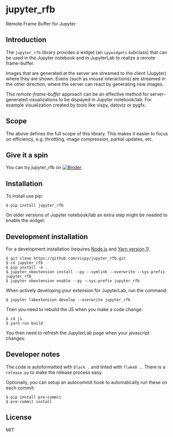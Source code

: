 # jupyter_rfb

Remote Frame Buffer for Jupyter

## Introduction

The `jupyter_rfb` library provides a widget (an `ipywidgets` subclass)
that can be used in the Jupyter notebook and in JupyterLab to realize
a remote frame-buffer.

Images that are generated at the server are streamed to the client
(Jupyter) where they are shown. Evens (such as mouse interactions) are
streamed in the other direction, where the server can react by
generating new images.

This *remote-frame-buffer* approach can be an effective method for
server-generated visualizations to be dispayed in Jupyter notebook/lab. For
example visualization created by tools like vispy, datoviz or pygfx.


## Scope

The above defines the full scope of this library. This makes it easier
to focus on efficiency, e.g. throttling, image compression, partial updates, etc.


## Give it a spin

You can try jupyter_rfb on [![Binder](https://mybinder.org/badge_logo.svg)](https://mybinder.org/v2/gh/vispy/jupyter_rfb/main?urlpath=lab/tree/examples/hello_world.ipynb).


## Installation

To install use pip:

    $ pip install jupyter_rfb

On older versions of Jupyter notebook/lab an extra step might be needed
to enable the widget.


## Development installation

For a development installation (requires [Node.js](https://nodejs.org) and [Yarn version 1](https://classic.yarnpkg.com/)),

    $ git clone https://github.com/vispy/jupyter_rfb.git
    $ cd jupyter_rfb
    $ pip install -e .
    $ jupyter nbextension install --py --symlink --overwrite --sys-prefix jupyter_rfb
    $ jupyter nbextension enable --py --sys-prefix jupyter_rfb

When actively developing your extension for JupyterLab, run the command:

    $ jupyter labextension develop --overwrite jupyter_rfb

Then you need to rebuild the JS when you make a code change:

    $ cd js
    $ yarn run build

You then need to refresh the JupyterLab page when your javascript changes.


## Developer notes

The code is autoformatted with `black .` and linted with `flake8 .`. There is
a `release.py` to make the release process easy.

Optionally, you can setup an autocommit hook to automatically run these on each commit:
```
$ pip install pre-commit
$ pre-commit install
```


## License

MIT
